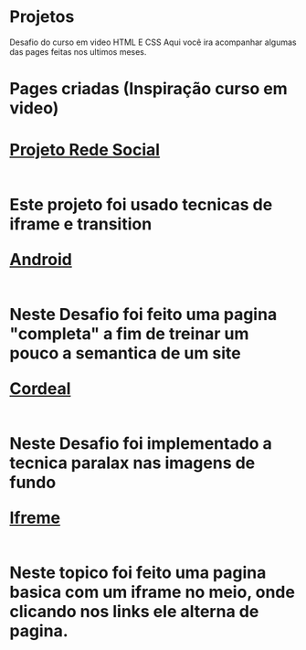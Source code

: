 # Projetos
 Desafio do curso em video HTML E CSS
 Aqui você ira acompanhar algumas das pages feitas nos ultimos meses.

<h1>Pages criadas <span style="font-weight: bold;">(Inspiração curso em video)</span><h1>
<a href="../Projeto-Social/index.html" target="_blank">Projeto Rede Social</a><br><br>
<p>Este projeto foi usado tecnicas de iframe e transition</p>
<a href="./Dessafio/Site Android/GROUPING_TAGS copy.html" target="_blank">Android </a><br><br>
<p>Neste Desafio foi feito uma pagina "completa" a fim de treinar um pouco a semantica de um site</p>
<a href="./Dessafio/Site Cordeal/cordeal.html" target="_blank">Cordeal</a><br><br>
<p>Neste Desafio foi implementado a tecnica paralax nas imagens de fundo</p>
<a href="./exercicios/ex24/iframe.html" target="_blank">Ifreme</a><br><br>
<p>Neste topico foi feito uma pagina basica com um iframe no meio, onde clicando nos links ele alterna de pagina.</p>
